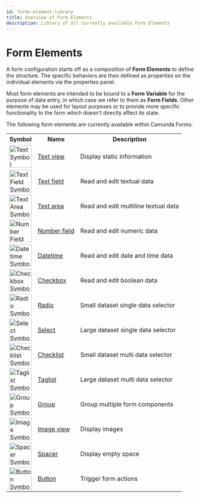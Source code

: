 ```yaml
---
id: forms-element-library
title: Overview of Form Elements
description: Library of all currently available Form Elements
---
```


# Form Elements

A form configuration starts off as a composition of **Form Elements** to define the structure. The specific behaviors are then defined as properties on the individual elements via the properties panel.

Most form elements are intended to be bound to a **Form Variable** for the purpose of data entry, in which case we refer to them as **Form Fields**. Other elements may be used for layout purposes or to provide more specific functionality to the form which doesn't directly affect its state.

The following form elements are currently available within Camunda Forms:

<table>
  <tr>
    <th>Symbol</th>
    <th>Name</th>
    <th>Description</th>
  </tr>

  <tr>
    <td><img src="/img/form-icons/form-text.svg" alt="Text Symbol" height="60"></img></td>
    <td><a href="../forms-element-library-text">Text view</a></td>
    <td>Display static information</td>
  </tr>

  <tr>
    <td><img src="/img/form-icons/form-textField.svg" alt="Text Field Symbol" height="60"></img></td>
    <td><a href="../forms-element-library-textfield">Text field</a></td>
    <td>Read and edit textual data</td>
  </tr>

   <tr>
    <td><img src="/img/form-icons/form-textArea.svg" alt="Text Area Symbol" height="60"></img></td>
    <td><a href="../forms-element-library-textarea">Text area</a></td>
    <td>Read and edit multiline textual data</td>
  </tr>  
  
  <tr>
    <td><img src="/img/form-icons/form-number.svg" alt="Number Field Symbol" height="60"></img></td>
    <td><a href="../forms-element-library-number">Number field</a></td>
    <td>Read and edit numeric data</td>
  </tr>

   <tr>
    <td><img src="/img/form-icons/form-datetime.svg" alt="Datetime Symbol" height="60"></img></td>
    <td><a href="../forms-element-library-datetime">Datetime</a></td>
    <td>Read and edit date and time data</td>
  </tr>

  <tr>
    <td><img src="/img/form-icons/form-checkbox.svg" alt="Checkbox Symbol" height="60"></img></td>
    <td><a href="../forms-element-library-checkbox">Checkbox</a></td>
    <td>Read and edit boolean data</td>
  </tr>

  <tr>
    <td><img src="/img/form-icons/form-radio.svg" alt="Radio Symbol" height="60"></img></td>
    <td><a href="../forms-element-library-radio">Radio</a></td>
    <td>Small dataset single data selector</td>
  </tr>  
  
  <tr>
    <td><img src="/img/form-icons/form-select.svg" alt="Select Symbol" height="60"></img></td>
    <td><a href="../forms-element-library-select">Select</a></td>
    <td>Large dataset single data selector</td>
  </tr>

  <tr>
    <td><img src="/img/form-icons/form-checklist.svg" alt="Checklist Symbol" height="60"></img></td>
    <td><a href="../forms-element-library-checklist">Checklist</a></td>
    <td>Small dataset multi data selector</td>
  </tr>  
  
  <tr>
    <td><img src="/img/form-icons/form-taglist.svg" alt="Taglist Symbol" height="60"></img></td>
    <td><a href="../forms-element-library-taglist">Taglist</a></td>
    <td>Large dataset multi data selector</td>
  </tr>

  <tr>
    <td><img src="/img/form-icons/group.svg" alt="Group Symbol" height="60"></img></td>
    <td><a href="../forms-element-library-group">Group</a></td>
    <td>Group multiple form components</td>
  </tr>

  <tr>
    <td><img src="/img/form-icons/form-image.svg" alt="Image Symbol" height="60"></img></td>
    <td><a href="../forms-element-library-image">Image view</a></td>
    <td>Display images</td>
  </tr>

  <tr>
    <td><img src="/img/form-icons/form-spacer.svg" alt="Spacer Symbol" height="60"></img></td>
    <td><a href="../forms-element-library-spacer">Spacer</a></td>
    <td>Display empty space</td>
  </tr>

  <tr>
    <td><img src="/img/form-icons/form-button.svg" alt="Button Symbol" height="60"></img></td>
    <td><a href="../forms-element-library-button">Button</a></td>
    <td>Trigger form actions</td>
  </tr>

</table>
